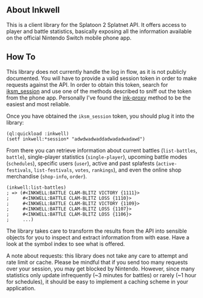 ## About Inkwell
This is a client library for the Splatoon 2 Splatnet API. It offers access to player and battle statistics, basically exposing all the information available on the official Nintendo Switch mobile phone app.

## How To
This library does not currently handle the log in flow, as it is not publicly documented. You will have to provide a valid session token in order to make requests against the API. In order to obtain this token, search for [iksm_session](https://google.com/search?q=iksm_session) and use one of the methods described to sniff out the token from the phone app. Personally I've found the [ink-proxy](https://github.com/eliboa/ink-proxy) method to be the easiest and most reliable.

Once you have obtained the `iksm_session` token, you should plug it into the library:

    (ql:quickload :inkwell)
    (setf inkwell:*session* "adwdwadwaddadwadadwadawd")

From there you can retrieve information about current battles (`list-battles`, `battle`), single-player statistics (`single-player`), upcoming battle modes (`schedules`), specific users (`user`), active and past splafests (`active-festivals`, `list-festivals`, `votes`, `rankings`), and even the online shop merchandise (`shop-info`, `order`).

    (inkwell:list-battles)
    ; => (#<INKWELL:BATTLE CLAM-BLITZ VICTORY {1111}>
    ;     #<INKWELL:BATTLE CLAM-BLITZ LOSS {1110}>
    ;     #<INKWELL:BATTLE CLAM-BLITZ VICTORY {1109}>
    ;     #<INKWELL:BATTLE CLAM-BLITZ LOSS {1107}>
    ;     #<INKWELL:BATTLE CLAM-BLITZ LOSS {1106}>
    ;     ...)

The library takes care to transform the results from the API into sensible objects for you to inspect and extract information from with ease. Have a look at the symbol index to see what is offered.

A note about requests: this library does not take any care to attempt and rate limit or cache. Please be mindful that if you send too many requests over your session, you may get blocked by Nintendo. However, since many statistics only update infrequently (~3 minutes for battles) or rarely (~1 hour for schedules), it should be easy to implement a caching scheme in your application.
